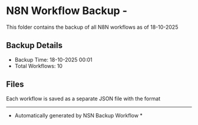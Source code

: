 # N8N Workflow Backup - 
This folder contains the backup of all N8N workflows as of 18-10-2025

## Backup Details
- Backup Time: 18-10-2025 00:01
- Total Workflows: 10

## Files
Each workflow is saved as a separate JSON file with the format

-----------
* Automatically generated by NSN Backup Workflow *